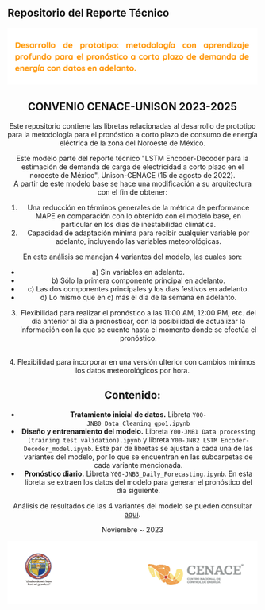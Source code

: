 

## Repositorio del Reporte Técnico 

<div align="center">  
<!--![titulo: DESARROLLO DE PROTOTIPO: METODOLOGÍA CON APRENDIZAJE PROFUNDO PARA EL PRONÓSTICO A CORTO PLAZO DE DEMANDA DE ENERGÍA CON DATOS EN ADELANTO]-->
  <img src="https://github.com/yanhmada/Biociencias_2023/blob/dbb966a406a5c67c797517a251a514ca9fc65ef7/Mycorrhiza/title.png"
</div>

## CONVENIO CENACE-UNISON 2023-2025

Este repositorio contiene las libretas relacionadas al desarrollo de prototipo para la metodología para el pronóstico a corto plazo de consumo de energía eléctrica de la zona del Noroeste de México.


Este modelo parte del reporte técnico "LSTM Encoder-Decoder para la estimación de demanda de carga de electricidad a corto plazo en el noroeste de México", Unison-CENACE (15 de agosto de 2022).  
A partir de este modelo base se hace una modificación a su arquitectura con el fin de obtener:

1. Una reducción en términos generales de la métrica de performance MAPE en comparación con lo obtenido con el modelo base, en particular en los días de inestabilidad climática.
2. Capacidad de adaptación mínima para recibir cualquier variable por adelanto, incluyendo las variables meteorológicas.  

En este análisis se manejan 4 variantes del modelo, las cuales son:
* a) Sin variables en adelanto.
* b) Sólo la primera componente principal en adelanto.
* c) Las dos componentes principales y los días festivos en adelanto.
* d) Lo mismo que en c) más el día de la semana en adelanto. <br>

3. Flexibilidad para realizar el pronóstico a las 11:00 AM, 12:00 PM, etc. del día anterior al día a pronosticar, con la posibilidad de actualizar la información con la que se cuente hasta el momento donde se efectúa el pronóstico.
<br>
4. Flexibilidad para incorporar en una versión ulterior con cambios mínimos los datos meteorológicos por hora.

## Contenido:
- **Tratamiento inicial de datos.** Libreta `Y00-JNB0_Data_Cleaning_gpo1.ipynb`
- **Diseño y entrenamiento del modelo.** Libreta `Y00-JNB1 Data processing (training test validation).ipynb` y libreta `Y00-JNB2 LSTM Encoder-Decoder_model.ipynb`. Este par de libretas se ajustan a cada una de las variantes del modelo, por lo que se encuentran en las subcarpetas de cada variante mencionada.
- **Pronóstico diario.** Libreta `Y00-JNB3_Daily_Forecasting.ipynb`. En esta libreta se extraen los datos del modelo para generar el pronóstico del día siguiente.

Análisis de resultados de las 4 variantes del modelo se pueden consultar [aquí](https://2023fmodel.streamlit.app/).

Noviembre ~ 2023

<div align="center">
  <img src="https://github.com/yanhmada/Biociencias_2023/blob/6fea1932a416d32d2df1a5db0691ac795686db06/Mycorrhiza/bottom_cenace.png">
</div>
